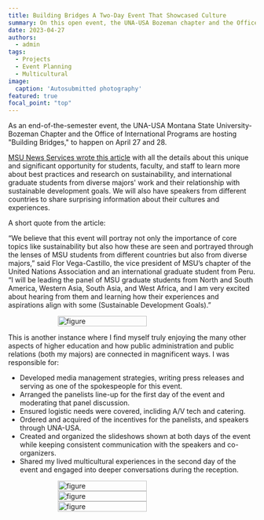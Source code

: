 ```yaml
---
title: Building Bridges A Two-Day Event That Showcased Culture
summary: On this open event, the UNA-USA Bozeman chapter and the Office of International Programs highlighted students from different countries
date: 2023-04-27
authors:
  - admin
tags:
  - Projects
  - Event Planning
  - Multicultural
image:
  caption: 'Autosubmitted photography'
featured: true
focal_point: "top"
---
```


As an end-of-the-semester event, the UNA-USA Montana State University-Bozeman Chapter and the Office of International Programs are hosting "Building Bridges," to happen on April 27 and 28. 

[MSU News Services wrote this article](https://www.montana.edu/news/22844/montana-state-hosts-building-bridges-event-to-foster-cross-cultural-dialogue) with all the details about this unique and significant opportunity for students, faculty, and staff to learn more about best practices and research on sustainability, and international graduate students from diverse majors' work and their relationship with sustainable development goals. We will also have speakers from different countries to share surprising information about their cultures and experiences.

A short quote from the article:

“We believe that this event will portray not only the importance of core topics like sustainability but also how these are seen and portrayed through the lenses of MSU students from different countries but also from diverse majors,” said Flor Vega-Castillo, the vice president of MSU’s chapter of the United Nations Association and an international graduate student from Peru. “I will be leading the panel of MSU graduate students from North and South America, Western Asia, South Asia, and West Africa, and I am very excited about hearing from them and learning how their experiences and aspirations align with some (Sustainable Development Goals).”

<div style="display: flex; justify-content: center;">
    <img src="a.jpg" alt="figure" width="60%">
</div>

This is another instance where I find myself truly enjoying the many other aspects of higher education and how public administration and public relations (both my majors) are connected in magnificent ways. I was responsible for:
- Developed media management strategies, writing press releases and serving as one of the spokespeople for this event.
- Arranged the panelists line-up for the first day of the event and moderating that panel discussion.
- Ensured logistic needs were covered, incliding A/V tech and catering.
- Ordered and acquired of the incentives for the panelists, and speakers through UNA-USA.
- Created and organized the slideshows shown at both days of the event while keeping consistent communication with the speakers and co-organizers.
- Shared my lived multicultural experiences in the second day of the event and engaged into deeper conversations during the reception.

<div style="display: flex; justify-content: center;">
    <img src="c.jpg" alt="figure" width="60%">
</div>

<div style="display: flex; justify-content: center;">
    <img src="b.jpg" alt="figure" width="60%">
</div>

<div style="display: flex; justify-content: center;">
    <img src="d.jpg" alt="figure" width="60%">
</div>

